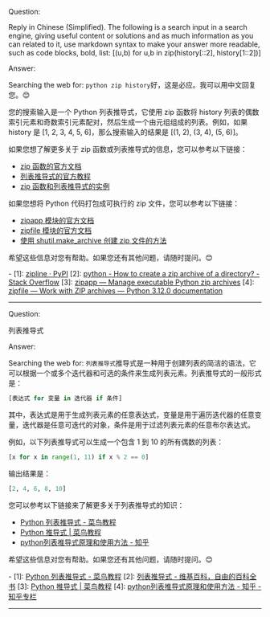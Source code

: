 Question:

Reply in Chinese (Simplified).
The following is a search input in a search engine, giving useful content or solutions and as much information as you can related to it, use markdown syntax to make your answer more readable, such as code blocks, bold, list:
[(u,b) for u,b in zip(history[::2], history[1::2])]

Answer:

Searching the web for: `python zip history`好，这是必应。我可以用中文回复您。😊

您的搜索输入是一个 Python 列表推导式，它使用 zip 函数将 history 列表的偶数索引元素和奇数索引元素配对，然后生成一个由元组组成的列表。例如，如果 history 是 [1, 2, 3, 4, 5, 6]，那么搜索输入的结果是 [(1, 2), (3, 4), (5, 6)]。

如果您想了解更多关于 zip 函数或列表推导式的信息，您可以参考以下链接：

- [zip 函数的官方文档](https://docs.python.org/zh-cn/3/library/functions.html#zip)
- [列表推导式的官方教程](https://docs.python.org/zh-cn/3/tutorial/datastructures.html#list-comprehensions)
- [zip 函数和列表推导式的实例](https://www.programiz.com/python-programming/methods/built-in/zip)

如果您想将 Python 代码打包成可执行的 zip 文件，您可以参考以下链接：

- [zipapp 模块的官方文档](https://docs.python.org/zh-cn/3/library/zipapp.html)
- [zipfile 模块的官方文档](https://docs.python.org/zh-cn/3/library/zipfile.html)
- [使用 shutil.make_archive 创建 zip 文件的方法](https://stackoverflow.com/questions/1855095/how-to-create-a-zip-archive-of-a-directory)

希望这些信息对您有帮助。如果您还有其他问题，请随时提问。😊

\-
\[1]: [zipline · PyPI](https://pypi.org/project/zipline/)
\[2]: [python - How to create a zip archive of a directory? - Stack Overflow](https://stackoverflow.com/questions/1855095/how-to-create-a-zip-archive-of-a-directory)
\[3]: [zipapp — Manage executable Python zip archives](https://docs.python.org/3/library/zipapp.html)
\[4]: [zipfile — Work with ZIP archives — Python 3.12.0 documentation](https://docs.python.org/3/library/zipfile.html)

<hr/>

Question:

列表推导式

Answer:

Searching the web for: `列表推导式`推导式是一种用于创建列表的简洁的语法，它可以根据一个或多个迭代器和可选的条件来生成列表元素。列表推导式的一般形式是：

```python
[表达式 for 变量 in 迭代器 if 条件]
```

其中，表达式是用于生成列表元素的任意表达式，变量是用于遍历迭代器的任意变量，迭代器是任意可迭代的对象，条件是用于过滤列表元素的任意布尔表达式。

例如，以下列表推导式可以生成一个包含 1 到 10 的所有偶数的列表：

```python
[x for x in range(1, 11) if x % 2 == 0]
```

输出结果是：

```python
[2, 4, 6, 8, 10]
```

您可以参考以下链接来了解更多关于列表推导式的知识：

- [Python 列表推导式 - 菜鸟教程](https://www.runoob.com/note/15802)
- [Python 推导式 | 菜鸟教程](https://www.runoob.com/python3/python-comprehensions.html)
- [python列表推导式原理和使用方法 - 知乎](https://zhuanlan.zhihu.com/p/90558097)

希望这些信息对您有帮助。如果您还有其他问题，请随时提问。😊

\-
\[1]: [Python 列表推导式 - 菜鸟教程](https://www.runoob.com/note/15802)
\[2]: [列表推导式 - 维基百科，自由的百科全书](https://zh.wikipedia.org/wiki/%E5%88%97%E8%A1%A8%E6%8E%A8%E5%AF%BC%E5%BC%8F)
\[3]: [Python 推导式 | 菜鸟教程](https://www.runoob.com/python3/python-comprehensions.html)
\[4]: [python列表推导式原理和使用方法 - 知乎 - 知乎专栏](https://zhuanlan.zhihu.com/p/90558097)

<hr/>


